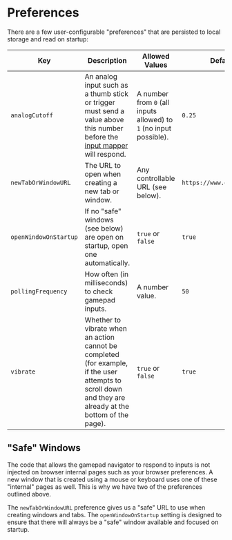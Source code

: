# Preferences

There are a few user-configurable "preferences" that are persisted to local storage and read on startup:

| Key                   | Description |  Allowed Values | Default |
| --------------------- | ----------- | --------------- | ------- |
| `analogCutoff`        | An analog input such as a thumb stick or trigger must send a value above this number before the [input mapper](./inputMapper.base.md) will respond. | A number from `0` (all inputs allowed) to `1` (no input possible). | `0.25` |
| `newTabOrWindowURL`   | The URL to open when creating a new tab or window. | Any controllable URL (see below). | `https://www.google.com/` |
| `openWindowOnStartup` | If no "safe" windows (see below) are open on startup, open one automatically. | `true` or `false` | `true` |
| `pollingFrequency`    | How often (in milliseconds) to check gamepad inputs. | A number value. | `50` |
| `vibrate`             | Whether to vibrate when an action cannot be completed (for example, if the user attempts to scroll down and they are already at the bottom of the page). | `true` or `false` | `true` |

## "Safe" Windows

The code that allows the gamepad navigator to respond to inputs is not injected on browser internal pages such as your
browser preferences. A new window that is created using a mouse or keyboard uses one of these "internal" pages as well.
This is why we have two of the preferences outlined above.

The `newTabOrWindowURL` preference gives us a "safe" URL to use when creating windows and tabs. The `openWindowOnStartup`
setting is designed to ensure that there will always be a "safe" window available and focused on startup.
